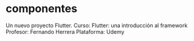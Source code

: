 # componentes

Un nuevo proyecto Flutter.
Curso: Flutter: una introducción al framework 
Profesor: Fernando Herrera
Plataforma: Udemy

